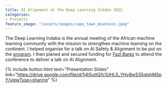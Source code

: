 ```yaml
---
title: AI Alignment at the Deep Learning Indaba 2022
categories:
- Projects
feature_image: "/assets/images/cape_town_mountain.jpeg"
---
```


The Deep Learning Indaba is the annual meeting of the African machine learning community with the mission to strengthen machine learning on the continent. I helped organise for a talk on AI Safety & Alignment to be put on the [program](https://deeplearningindaba.com/2022/indaba/programme/). I then planed and secured funding for [Fazl Barez](https://www.linkedin.com/in/fbarez/) to attend the conference to deliver a talk on AI Alignment. 

{% include button.html text="Presentation Slides" link="https://drive.google.com/file/d/1j4i5uttQ1c1UHL5_YHv8wS35qlshMSpY/view?usp=sharing" %}